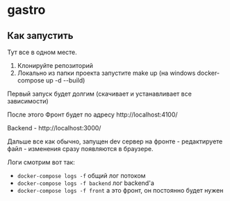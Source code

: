 # gastro

## Как запустить
Тут все в одном месте.
1. Клонируйте репозиторий
2. Локально из папки проекта запустите make up  (на  windows docker-compose up -d --build)

Первый запуск будет долгим (скачивает и устанавливает все зависимости)

После этого Фронт будет по адресу http://localhost:4100/

Backend - http://localhost:3000/

Дальше все как обычно, запущен dev сервер на фронте - редактируете файл - изменения сразу появляются в браузере.

Логи смотрим вот так:
- `docker-compose logs -f`    общий лог потоком
-  `docker-compose logs -f backend`     лог backend'a
-  `docker-compose logs -f front` а это фронт, он постоянно будет нужен
    

